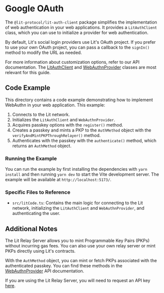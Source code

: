 # Google OAuth

The `@lit-protocol/lit-auth-client` package simplifies the implementation of web authentication in your web applications. It provides a `LitAuthClient` class, which you can use to initialize a provider for web authentication.

By default, Lit's social login providers use Lit's OAuth project. If you prefer to use your own OAuth project, you can pass a callback to the `signIn()` method to modify the URL as needed.

For more information about customization options, refer to our API documentation. The [LitAuthClient](https://v6-api-doc-lit-js-sdk.vercel.app/classes/lit_auth_client_src.LitAuthClient.html) and [WebAuthnProvider](https://v6-api-doc-lit-js-sdk.vercel.app/classes/lit_auth_client_src.WebAuthnProvider.html) classes are most relevant for this guide.

## Code Example

This directory contains a code example demonstrating how to implement WebAuthn in your web application. This example:

1. Connects to the Lit network.
2. Initializes the `LitAuthClient` and `WebAuthnProvider`.
3. Acquires passkey options with the `register()` method.
4. Creates a passkey and mints a PKP to the `AuthMethod` object with the `verifyAndMintPKPThroughRelayer()` method.
5. Authenticates with the passkey with the `authenticate()` method, which returns an `AuthMethod` object.

### Running the Example

You can run the example by first installing the dependencies with `yarn install` and then running `yarn dev` to start the Vite development server. The example will be available at `http://localhost:5173/`.

### Specific Files to Reference

- `src/litCode.ts`: Contains the main logic for connecting to the Lit network, initializing the `LitAuthClient` and `WebAuthnProvider`, and authenticating the user.

## Additional Notes

The Lit Relay Server allows you to mint Programmable Key Pairs (PKPs) without incurring gas fees. You can also use your own relay server or mint PKPs directly using Lit's contracts.

With the `AuthMethod` object, you can mint or fetch PKPs associated with the authenticated passkey. You can find these methods in the [WebAuthnProvider](https://v6-api-doc-lit-js-sdk.vercel.app/classes/lit_auth_client_src.WebAuthnProvider.html) API documentation.

If you are using the Lit Relay Server, you will need to request an API key [here](https://docs.google.com/forms/d/e/1FAIpQLSeVraHsp1evK_9j-8LpUBiEJWFn4G5VKjOWBmHFjxFRJZJdrg/viewform).
